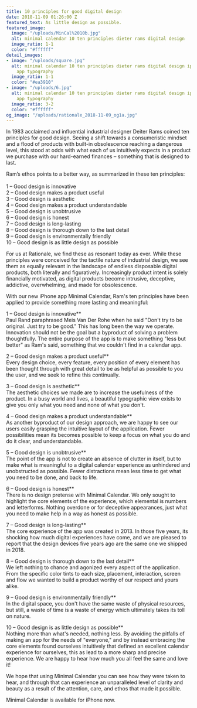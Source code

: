 ```yaml
---
title: 10 principles for good digital design
date: 2018-11-09 01:26:00 Z
featured_text: As little design as possible.
featured_image:
  image: "/uploads/MinCal%2010b.jpg"
  alt: minimal calendar 10 ten principles dieter rams digital design
  image_ratio: 1-1
  color: "#ffffff"
detail_images:
- image: "/uploads/square.jpg"
  alt: minimal calendar 10 ten principles dieter rams digital design iphone calendar
    app typography
  image_ratio: 1-1
  color: "#ea3910"
- image: "/uploads/6.jpg"
  alt: minimal calendar 10 ten principles dieter rams digital design iphone calendar
    app typography
  image_ratio: 3-2
  color: "#ffffff"
og_image: "/uploads/rationale_2018-11-09_og1a.jpg"
---
```


In 1983 acclaimed and influential industrial designer Deiter Rams coined ten principles for good design. Seeing a shift towards a consumeristic mindset and a flood of products with built-in obsolescence reaching a dangerous level, this stood at odds with what each of us intuitively expects in a product we purchase with our hard-earned finances – something that is designed to last. 

Ram’s ethos points to a better way, as summarized in these ten principles:<br>
<br>
1 – Good design is innovative <br>
2 – Good design makes a product useful <br>
3 – Good design is aesthetic <br>
4 – Good design makes a product understandable <br>
5 – Good design is unobtrusive <br>
6 – Good design is honest <br>
7 – Good design is long-lasting <br>
8 – Good design is thorough down to the last detail <br>
9 – Good design is environmentally friendly <br>
10 – Good design is as little design as possible <br>

For us at Rationale, we find these as resonant today as ever. While these principles were conceived for the tactile nature of industrial design, we see them as equally relevant in the landscape of endless disposable digital products, both literally and figuratively. Increasingly product intent is solely financially motivated, as digital products become intrusive, deceptive, addictive, overwhelming, and made for obsolescence.

With our new iPhone app Minimal Calendar, Ram's ten principles have been applied to provide something more lasting and meaningful:

1 – Good design is innovative** <br>
Paul Rand paraphrased Meis Van Der Rohe when he said "Don't try to be original. Just try to be good.” This has long been the way we operate. Innovation should not be the goal but a byproduct of solving a problem thoughtfully. The entire purpose of the app is to make something "less but better" as Ram's said, something that we couldn't find in a calendar app. 


2 – Good design makes a product useful** <br>
Every design choice, every feature, every position of every element has been thought through with great detail to be as helpful as possible to you the user, and we seek to refine this continually. 

3 – Good design is aesthetic** <br>
The aesthetic choices we made are to increase the usefulness of the product. In a busy world and lives, a beautiful typographic view exists to give you only what you need and none of what you don't.

4 – Good design makes a product understandable** <br>
As another byproduct of our design approach, we are happy to see our users easily grasping the intuitive layout of the application. Fewer possibilities mean its becomes possible to keep a focus on what you do and do it clear, and understandable. 

5 – Good design is unobtrusive** <br>
The point of the app is not to create an absence of clutter in itself, but to make what is meaningful to a digital calendar experience as unhindered and unobstructed as possible. Fewer distractions mean less time to get what you need to be done, and back to life.

6 – Good design is honest** <br>
There is no design pretense with Minimal Calendar. We only sought to highlight the core elements of the experience, which elemental is numbers and letterforms. Nothing overdone or for deceptive appearances, just what you need to make help in a way as honest as possible. 

7 – Good design is long-lasting** <br>
The core experience of the app was created in 2013. In those five years, its shocking how much digital experiences have come, and we are pleased to report that the design devices five years ago are the same one we shipped in 2018. 

8 – Good design is thorough down to the last detail** <br>
We left nothing to chance and agonized every aspect of the application. From the specific color tints to each size, placement, interaction, screen and flow we wanted to build a product worthy of our respect and yours alike. 

9 – Good design is environmentally friendly** <br>
In the digital space, you don't have the same waste of physical resources, but still, a waste of time is a waste of energy which ultimately takes its toll on nature. 

10 – Good design is as little design as possible** <br>
Nothing more than what's needed, nothing less. By avoiding the pitfalls of making an app for the needs of "everyone," and by instead embracing the core elements found ourselves intuitively that defined an excellent calendar experience for ourselves, this as lead to a more sharp and precise experience. We are happy to hear how much you all feel the same and love it!

We hope that using Minimal Calendar you can see how they were taken to hear, and through that can experience an unparalleled level of clarity and beauty as a result of the attention, care, and ethos that made it possible. 

Minimal Calendar is available for iPhone now. 